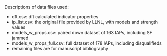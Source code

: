 Descriptions of data files used:
- dft.csv: dft calculated indicator properties
- ip_list.csv: the original file provided by LLNL, with models and strength values
- models_w_props.csv: paired down dataset of 163 IAPs, including SF jammed 
- models_w_props_full.csv: full dataset of 178 IAPs, including disqualifieds
- remaining files are for manuscript bibliography
